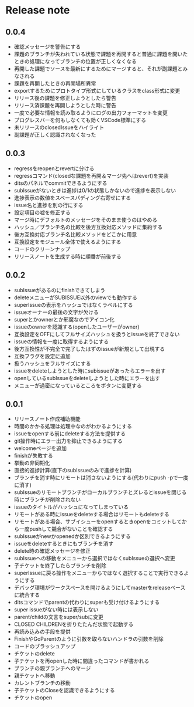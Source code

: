 # Release note

## 0.0.4
* 確認メッセージを警告にする
* 課題のブランチが失われている状態で課題を再開すると普通に課題を開いたときの処理になってブランチの位置が正しくなくなる
* 再開した課題でソースを最新にするためにマージすると、それが副課題とみなされる
* 課題を再開したときの再開場所異常
* exportするためにプロトタイプ形式にしているクラスをclass形式に変更
* リリース後の課題を修正しようとしたら警告
* リリース済課題を再開しようとした時に警告
* 一度で必要な情報を読み取るようにログの出力フォーマットを変更
* プログレスバーを何もしなくても効くVSCode標準にする
* 未リリースのclosedIssueをハイライト
* 副課題が正しく認識されなくなった
## 0.0.3
* regressをreopenとrevertに分ける
* regressコマンド(closedな課題を再開＆マージ先へはrevert)を実装
* ditsのパネルでcommitできるようにする
* subIssueがないときは進捗は0/1の状態しかないので進捗を表示しない
* 進捗表示の数値をスペースパディング右寄せにする
* issue名と進捗を別の行にする
* 設定項目の嘘を修正する
* マージ時にデフォルトのメッセージをそのまま使うのはやめる
* ハッシュ／ブランチ名の比較を後方互換対応メソッドに集約する
* 後方互換対応ブランチ名比較メソッドをどこかに用意
* 互換設定をモジュール全体で使えるようにする
* コードのクリーンナップ
* リリースノートを生成する時に順番が前後する
## 0.0.2
* subIssueがあるのにfinishできてしまう
* deleteメニューがSUBISSUE以外のviewでも動作する
* superIssueの表示をハッシュではなくラベルにする
* issueオーナーの最後の文字が欠ける
* superとかownerとか邪魔なのでアイコン化
* issueのownerを認識する(openしたユーザーがowner)
* 互換設定をOFFにしてフルサイズハッシュを扱うとissueを終了できない
* issueの情報を一度に取得するようにする
* 後方互換性が不完全で完了したはずのissueが新規として出現する
* 互換フラグを設定に追加
* 扱うハッシュをフルサイズにする
* issueをdeleteしようとした時にsubissueがあったらエラーを出す
* openしているsubIssueをdeleteしようとした時にエラーを出す
* メニューが過密になっているところをボタンに変更する
## 0.0.1
* リリースノート作成補助機能
* 時間のかかる処理は処理中なのがわかるようにする
* issueをopenする前にdeleteする方法を提供する
* git操作時にエラー出力を抑止できるようにする
* welcomeページを追加
* finishが失敗する
* 挙動の非同期化
* 直接的進捗計算(直下のsubIssueのみで進捗を計算)
* ブランチを消す時にリモートは消さないようにする(代わりにpush -pで一度に消す)
* subIssueのリモートブランチがローカルブランチとズレるとissueを閉じる時にブランチが削除されない
* issueのタイトルがハッシュになってしまっている
* リモートがある時にissueをdeleteする場合はリモートもdeleteする
* リモートがある場合、サブイシューをopenするときopenをコミットしてから一度pushして競合がないことを確認する
* subIssueがnewかopenedか区別できるようにする
* issueをdeleteするときにもブランチを消す
* delete時の確認メッセージを修正
* subIssueへの移動をメニューから選択ではなくsubIssueの選択へ変更
* 子チケットを終了したらブランチを削除
* superIssueに戻る操作をメニューからではなく選択することで実行できるようにする
* デバッグ環境がワークスペースを開けるようにしてmasterをreleaseベースに統合する
* ditsコマンドでparentの代わりにsuperも受け付けるようにする
* super issueがない時には表示しない
* parent/childの文言をsuper/subに変更
* CLOSED CHILDRENを折りたたんだ状態で起動する
* 再読み込みの手段を提供
* FinishやGoParentのように引数を取らないハンドラの引数を削除
* コードのブラッシュアップ
* チケットのdelete
* 子チケットを再openした時に間違ったコマンドが書かれる
* ブランチの親ブランチへのマージ
* 親チケットへ移動
* カレントブランチの移動
* 子チケットのCloseを認識できるようにする
* チケットのopen
